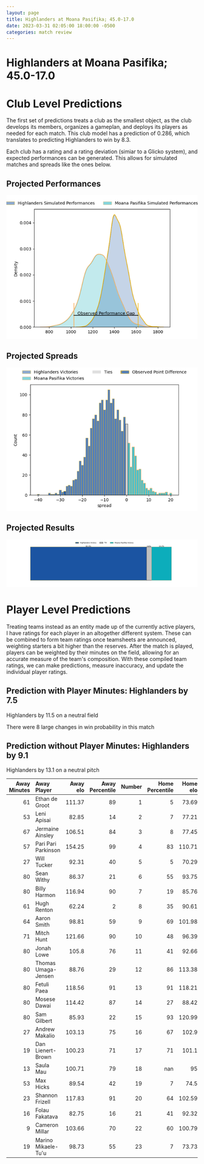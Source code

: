 ```yaml
---  
layout: page  
title: Highlanders at Moana Pasifika; 45.0-17.0  
date: 2023-03-31 02:05:00 18:00:00 -0500  
categories: match review  
---
```

# Highlanders at Moana Pasifika; 45.0-17.0

# Club Level Predictions


The first set of predictions treats a club as the smallest object, as the club develops its members, organizes a gameplan, and deploys its players as needed for each match. This club model has a prediction of 0.286, which translates to predicting Highlanders to win by 8.3.

Each club has a rating and a rating deviation (simiar to a Glicko system), and expected performances can be generated. This allows for simulated matches and spreads like the ones below.
## Projected Performances


![Projected Performances](plots/performances_2023-03-31-MoanaPasifika-Highlanders.png)
## Projected Spreads


![Projected Spreads](plots/spreads_2023-03-31-MoanaPasifika-Highlanders.png)
## Projected Results


![Projected Results](plots/resultbar_2023-03-31-MoanaPasifika-Highlanders.png)
# Player Level Predictions


Treating teams instead as an entity made up of the currently active players, I have ratings for each player in an altogether different system. These can be combined to form team ratings once teamsheets are announced, weighting starters a bit higher than the reserves. After the match is played, players can be weighted by their minutes on the field, allowing for an accurate measure of the team's composition. With these compiled team ratings, we can make predictions, measure inaccuracy, and update the individual player ratings.
## Prediction with Player Minutes: Highlanders by 7.5


Highlanders by 11.5 on a neutral field

There were 8 large changes in win probability in this match
## Prediction without Player Minutes: Highlanders by 9.1


Highlanders by 13.1 on a neutral pitch



|   Away Minutes | Away Player         |   Away elo |   Away Percentile |   Number |   Home Percentile |   Home elo | Home Player          |   Home Minutes |
|---------------:|:--------------------|-----------:|------------------:|---------:|------------------:|-----------:|:---------------------|---------------:|
|             61 | Ethan de Groot      |     111.37 |                89 |        1 |                 5 |      73.69 | Ezekiel Lindenmuth   |             50 |
|             53 | Leni Apisai         |      82.85 |                14 |        2 |                 7 |      77.21 | Samiuela Moli        |             44 |
|             67 | Jermaine Ainsley    |     106.51 |                84 |        3 |                 8 |      77.45 | Suetena Asomua       |             50 |
|             57 | Pari Pari Parkinson |     154.25 |                99 |        4 |                83 |     110.71 | Michael Curry        |             67 |
|             27 | Will Tucker         |      92.31 |                40 |        5 |                 5 |      70.29 | Samuel Slade         |             80 |
|             80 | Sean Withy          |      86.37 |                21 |        6 |                55 |      93.75 | Miracle Faiilagi     |             80 |
|             80 | Billy Harmon        |     116.94 |                90 |        7 |                19 |      85.76 | Alamanda Motuga      |             62 |
|             61 | Hugh Renton         |      62.24 |                 2 |        8 |                35 |      90.61 | Solomone Funaki      |             80 |
|             64 | Aaron Smith         |      98.81 |                59 |        9 |                69 |     101.98 | Ere Enari            |             64 |
|             71 | Mitch Hunt          |     121.66 |                90 |       10 |                48 |      96.39 | Lincoln McClutchie   |             69 |
|             80 | Jonah Lowe          |     105.8  |                76 |       11 |                41 |      92.66 | Neria Fomai          |             80 |
|             80 | Thomas Umaga-Jensen |      88.76 |                29 |       12 |                86 |     113.38 | Danny Toala          |             80 |
|             80 | Fetuli Paea         |     118.56 |                91 |       13 |                91 |     118.21 | Levi Aumua           |             62 |
|             80 | Mosese Dawai        |     114.42 |                87 |       14 |                27 |      88.42 | Timoci Tavatavanawai |             80 |
|             80 | Sam Gilbert         |      85.93 |                22 |       15 |                93 |     120.99 | William Havili       |             80 |
|             27 | Andrew Makalio      |     103.13 |                75 |       16 |                67 |     102.9  | Luteru Tolai         |             36 |
|             19 | Dan Lienert-Brown   |     100.23 |                71 |       17 |                71 |     101.1  | Abraham Pole         |             30 |
|             13 | Saula Mau           |     100.71 |                79 |       18 |               nan |      95    | Joe Apikotoa         |             30 |
|             53 | Max Hicks           |      89.54 |                42 |       19 |                 7 |      74.5  | Mike McKee           |             13 |
|             23 | Shannon Frizell     |     117.83 |                91 |       20 |                64 |     102.59 | Jonah Mau'u          |             18 |
|             16 | Folau Fakatava      |      82.75 |                16 |       21 |                41 |      92.32 | Manu Paea            |             16 |
|              9 | Cameron Millar      |     103.66 |                70 |       22 |                60 |     100.79 | D'Angelo Leuila      |             11 |
|             19 | Marino Mikaele-Tu'u |      98.73 |                55 |       23 |                 7 |      73.73 | Fine Inisi           |             18 |

